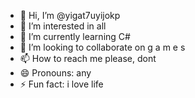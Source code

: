 - 👋 Hi, I’m @yigat7uyijokp
- 👀 I’m interested in all
- 🌱 I’m currently learning C#
- 💞️ I’m looking to collaborate on g a m e s
- 📫 How to reach me please, dont
- 😄 Pronouns: any
- ⚡ Fun fact: i love life

<!---
yigat7uyijokp/yigat7uyijokp is a ✨ special ✨ repository because its `README.md` (this file) appears on your GitHub profile.
You can click the Preview link to take a look at your changes.
--->
